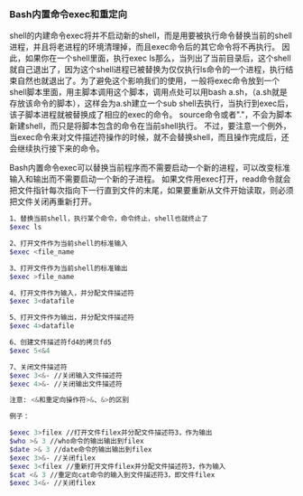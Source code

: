 ### Bash内置命令exec和重定向

shell的内建命令exec将并不启动新的shell，而是用要被执行命令替换当前的shell进程，并且将老进程的环境清理掉，而且exec命令后的其它命令将不再执行。 
因此，如果你在一个shell里面，执行exec ls那么，当列出了当前目录后，这个shell就自己退出了，因为这个shell进程已被替换为仅仅执行ls命令的一个进程，执行结束自然也就退出了。为了避免这个影响我们的使用，一般将exec命令放到一个shell脚本里面，用主脚本调用这个脚本，调用点处可以用bash a.sh，（a.sh就是存放该命令的脚本），这样会为a.sh建立一个sub shell去执行，当执行到exec后，该子脚本进程就被替换成了相应的exec的命令。 
source命令或者"."，不会为脚本新建shell，而只是将脚本包含的命令在当前shell执行。 
不过，要注意一个例外，当exec命令来对文件描述符操作的时候，就不会替换shell，而且操作完成后，还会继续执行接下来的命令。 

Bash内置命令exec可以替换当前程序而不需要启动一个新的进程，可以改变标准输入和输出而不需要启动一个新的子进程。
如果文件用exec打开，read命令就会把文件指针每次指向下一行直到文件的末尾，如果要重新从文件开始读取，则必须把文件关闭再重新打开。

```sh
1、替换当前shell，执行某个命令，命令终止，shell也就终止了
$exec ls

2、打开文件作为当前shell的标准输入
$exec <file_name

3、打开文件作为当前shell的标准输出
$exec >file_name

4、打开文件作为输入，并分配文件描述符
$exec 3<datafile

5、打开文件作为输出，并分配文件描述符
$exec 4>datafile

6、创建文件描述符fd4的拷贝fd5
$exec 5<&4

7、关闭文件描述符
$exec 3<&- //关闭输入文件描述符
$exec 4>&- //关闭输出文件描述符

注意: <&和重定向操作符>&、&>的区别

例子：

$exec 3>filex //打开文件filex并分配文件描述符3，作为输出
$who >& 3 //who命令的输出输出到filex
$date >& 3 //date命令的输出输出到filex
$exec 3>&- //关闭filex
$exec 3<filex //重新打开文件filex并分配文件描述符3，作为输入
$cat <& 3 //重定向cat命令的输入到文件描述符3，即文件filex
$exec 3<&- //关闭filex
```


